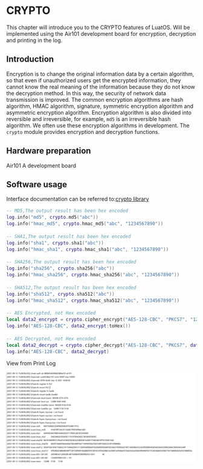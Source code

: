 # CRYPTO

This chapter will introduce you to the CRYPTO features of LuatOS. Will be implemented using the Air101 development board for encryption, decryption and printing in the log.

## Introduction

Encryption is to change the original information data by a certain algorithm, so that even if unauthorized users get the encrypted information, they cannot know the real meaning of the information because they do not know the decryption method. In this way, the security of network data transmission is improved. The common encryption algorithms are hash algorithm, HMAC algorithm, signature, symmetric encryption algorithm and asymmetric encryption algorithm. Encryption algorithm is also divided into reversible and irreversible, for example, `md5` is an irreversible hash algorithm. We often use these encryption algorithms in development. The `crypto` module provides encryption and decryption functions.

## Hardware preparation

Air101 A development board

## Software usage

Interface documentation can be referred to:[crypto library](https://wiki.luatos.org/api/crypto.html)

```lua
-- MD5,The output result has been hex encoded
log.info("md5", crypto.md5("abc"))
log.info("hmac_md5", crypto.hmac_md5("abc", "1234567890"))

-- SHA1,The output result has been hex encoded
log.info("sha1", crypto.sha1("abc"))
log.info("hmac_sha1", crypto.hmac_sha1("abc", "1234567890"))

-- SHA256,The output result has been hex encoded
log.info("sha256", crypto.sha256("abc"))
log.info("hmac_sha256", crypto.hmac_sha256("abc", "1234567890"))

-- SHA512,The output result has been hex encoded
log.info("sha512", crypto.sha512("abc"))
log.info("hmac_sha512", crypto.hmac_sha512("abc", "1234567890"))

-- AES Encrypted, not Hex encoded
local data2_encrypt = crypto.cipher_encrypt("AES-128-CBC", "PKCS7", "12345678901234 > ".. "101", "1234567890123456", "1234567890666666")
log.info("AES-128-CBC", data2_encrypt:toHex())

-- AES Decrypted, not Hex encoded
local data2_decrypt = crypto.cipher_decrypt("AES-128-CBC", "PKCS7", data2_encrypt, "1234567890123456", "1234567890666666")
log.info("AES-128-CBC", data2_decrypt)
```

View from Print Log

![crypto](img/crypto.png)
